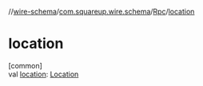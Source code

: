//[wire-schema](../../../index.md)/[com.squareup.wire.schema](../index.md)/[Rpc](index.md)/[location](location.md)

# location

[common]\
val [location](location.md): [Location](../-location/index.md)
